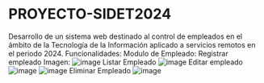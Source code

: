 # PROYECTO-SIDET2024
Desarrollo de un sistema web destinado al control de empleados en el ámbito de la Tecnología de la Información aplicado a servicios remotos en el periodo 2024.
Funcionalidades:
Modulo de Empleado:
Registrar empleado
Imagen: ![image](https://github.com/user-attachments/assets/23a345fa-52a1-4ffa-949c-dab31ede47a2)
Listar Empleado
![image](https://github.com/user-attachments/assets/fd370c81-0061-412d-abee-f3c9d09041fc)
Editar empleado
![image](https://github.com/user-attachments/assets/f456b382-81b8-4adb-ad3f-fdeabdfd1de5)
![image](https://github.com/user-attachments/assets/47e05e69-8def-423b-9a24-b656a6e622e5)
Eliminar Empleado
![image](https://github.com/user-attachments/assets/f07902b6-27af-48d9-a733-4b8d1198c434)

           
